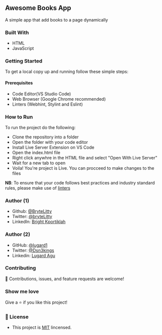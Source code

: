 ## Awesome Books App
A simple app that add books to a page dynamically

### Built With
- HTML 
- JavaScript


### Getting Started 
To get a local copy up and running follow these simple steps:

#### Prerequisites
- Code Editor(VS Studio Code)
- Web Browser (Google Chrome recommended)
- Linters (Webhint, Stylint and Eslint)

### How to Run
To run the project do the following:
- Clone the repository into a folder
- Open the folder with your code editor
- Install Live Server Extension on VS Code
- Open the index.html file 
- Right click anywhre in the HTML file and select "Open With Live Server"
- Wait for a new tab to open
- Voila! You're project is Live. You can procceed to make changes to the files

**NB**: To ensure that your code follows best practices and industry standard rules, please make use of [linters](https://github.com/microverseinc/linters-config/tree/master/html-css-js)

### Author (1)
- Github: [@BryteLitty](https://github.com/Bryte)
- Twitter: [@bryteLitty](https://twitter.come/BryteLitty)
- LinkedIn: [Bright Kportiklah](https://www.linkedin.com/in/bright-kportiklah-05512418a/)

### Author (2)
- GitHub: [@lugard1](https://github.com/lugard1)
- Twitter: [@Dsn3kings](https://twitter.com/Dsn3kings)
- Linkedin: [Lugard Agu](https://www.linkedin.com/in/lugard-agu-45bb05b6)

### Contributing
🤝 Contributions, issues, and feature requests are welcome!

### Show me love
Give a ⭐️ if you like this project!



### 📝 License

- This project is [MIT](https://github.com/BryteLitty/hello-microverse/blob/add-javascript-file/LICENSE) lincensed.


